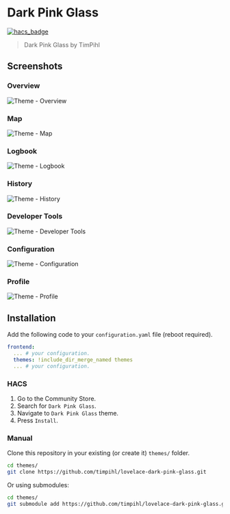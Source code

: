 # Dark Pink Glass

[![hacs_badge](https://img.shields.io/badge/HACS-Default-orange.svg)](https://github.com/custom-components/hacs)

> Dark Pink Glass by TimPihl

## Screenshots

### Overview

![Theme - Overview](https://raw.githubusercontent.com/timpihl/lovelace-dark-pink-glass/master/docs/theme-overview.png)

### Map

![Theme - Map](https://raw.githubusercontent.com/timpihl/lovelace-dark-pink-glass/master/docs/theme-map.png)

### Logbook

![Theme - Logbook](https://raw.githubusercontent.com/timpihl/lovelace-dark-pink-glass/master/docs/theme-logbook.png)

### History

![Theme - History](https://raw.githubusercontent.com/timpihl/lovelace-dark-pink-glass/master/docs/theme-history.png)

### Developer Tools

![Theme - Developer Tools](https://raw.githubusercontent.com/timpihl/lovelace-dark-pink-glass/master/docs/theme-developer-tools.png)

### Configuration

![Theme - Configuration](https://raw.githubusercontent.com/timpihl/lovelace-dark-pink-glass/master/docs/theme-configuration.png)

### Profile

![Theme - Profile](https://raw.githubusercontent.com/timpihl/lovelace-dark-pink-glass/master/docs/theme-profile.png)

## Installation

Add the following code to your `configuration.yaml` file (reboot required).

```yaml
frontend:
  ... # your configuration.
  themes: !include_dir_merge_named themes
  ... # your configuration.
```

### HACS

1. Go to the Community Store.
2. Search for `Dark Pink Glass`.
3. Navigate to `Dark Pink Glass` theme.
4. Press `Install`.

### Manual

Clone this repository in your existing (or create it) `themes/` folder.

```bash
cd themes/
git clone https://github.com/timpihl/lovelace-dark-pink-glass.git
```

Or using submodules:

```bash
cd themes/
git submodule add https://github.com/timpihl/lovelace-dark-pink-glass.git
```
